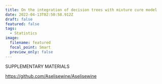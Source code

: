 ```yaml
---
title: On the integration of decision trees with mixture cure model
date: 2022-04-13T02:50:58.912Z
draft: false
featured: false
tags:
  - Statistics
image:
  filename: featured
  focal_point: Smart
  preview_only: false
---
```

SUPPLEMENTARY MATERIALS

https://github.com/Aselisewine/Aselisewine